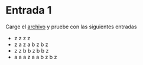 # Entrada 1
Carge el [archivo](Entrada1.txt)  y pruebe con las siguientes entradas 
- z z z z
- z a z a b z b z
- z z b b z b b z
- a a a z a a b z b z
